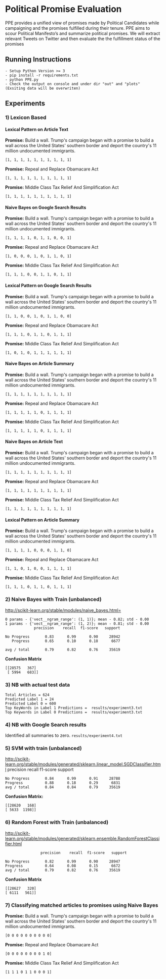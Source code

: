 # Political Promise Evaluation
PPE provides a unified view of promises made by Political Candidates while campaigning and the promises fulfilled during their tenure. PPE aims to scour Political Manifesto’s and summarize political promises. We will extract relevant Tweets on Twitter and then evaluate the the fulfillment status of the promises

## Running Instructions
```
- Setup Python Version >= 3
- pip install -r requirements.txt
- python PPE.py
- Check the output on console and under dir "out" and "plots" (Exsiting data will be overwriten)
``` 

## Experiments 
### 1) Lexicon Based
#### Lexical Pattern on Article Text

**Promise:** Build a wall. Trump's campaign began with a promise to build a wall across the United States' southern border and deport the country's 11 million undocumented immigrants.

    [1, 1, 1, 1, 1, 1, 1, 1, 1, 1]
    
**Promise:** Repeal and Replace Obamacare Act

    [1, 1, 1, 1, 1, 1, 1, 1, 1, 1]
    
**Promise:** Middle Class Tax Relief And Simplification Act

    [1, 1, 1, 1, 1, 1, 1, 1, 1, 1]
    
#### Naive Bayes on Google Search Results
**Promise:** Build a wall. Trump's campaign began with a promise to build a wall across the United States' southern border and deport the country's 11 million undocumented immigrants.

    [1, 1, 1, 1, 0, 1, 1, 0, 0, 1]
    
**Promise:** Repeal and Replace Obamacare Act

    [1, 0, 0, 0, 1, 0, 1, 1, 0, 1]
    
**Promise:** Middle Class Tax Relief And Simplification Act

    [1, 1, 1, 0, 0, 1, 1, 0, 1, 1]
    
#### Lexical Pattern on Google Search Results
**Promise:** Build a wall. Trump's campaign began with a promise to build a wall across the United States' southern border and deport the country's 11 million undocumented immigrants.

    [1, 1, 0, 0, 1, 0, 1, 1, 0, 0]
    
**Promise:** Repeal and Replace Obamacare Act

    [1, 1, 1, 0, 1, 1, 0, 1, 1, 1]
    
**Promise:** Middle Class Tax Relief And Simplification Act

    [1, 0, 1, 0, 1, 1, 1, 1, 1, 1]
    
#### Naive Bayes on Article Summary
**Promise:** Build a wall. Trump's campaign began with a promise to build a wall across the United States' southern border and deport the country's 11 million undocumented immigrants.

    [1, 1, 1, 1, 1, 1, 1, 1, 1, 1]
    
**Promise:** Repeal and Replace Obamacare Act

    [1, 1, 1, 1, 1, 0, 1, 1, 1, 1]
    
**Promise:** Middle Class Tax Relief And Simplification Act

    [1, 1, 1, 1, 1, 0, 1, 1, 1, 1]
    
#### Naive Bayes on Article Text
**Promise:** Build a wall. Trump's campaign began with a promise to build a wall across the United States' southern border and deport the country's 11 million undocumented immigrants.

    [1, 1, 1, 1, 1, 1, 1, 1, 1, 1]
    
**Promise:** Repeal and Replace Obamacare Act

    [1, 1, 1, 1, 1, 1, 1, 1, 1, 1]
    
**Promise:** Middle Class Tax Relief And Simplification Act

    [1, 1, 1, 1, 1, 1, 1, 1, 1, 1]
    
#### Lexical Pattern on Article Summary

**Promise:** Build a wall. Trump's campaign began with a promise to build a wall across the United States' southern border and deport the country's 11 million undocumented immigrants.

    [1, 1, 1, 1, 0, 0, 0, 1, 1, 0]
    
**Promise:** Repeal and Replace Obamacare Act

    [1, 1, 0, 1, 0, 0, 1, 1, 1, 1]
    
**Promise:** Middle Class Tax Relief And Simplification Act

    [1, 1, 1, 0, 1, 1, 0, 1, 1, 1]

### 2) Naive Bayes with Train  (unbalanced)
http://scikit-learn.org/stable/modules/naive_bayes.html=

    0 params - {'vect__ngram_range': (1, 1)}; mean - 0.82; std - 0.00
    1 params - {'vect__ngram_range': (1, 2)}; mean - 0.81; std - 0.00
                 precision    recall  f1-score   support
    
    No Progress       0.83      0.99      0.90     28942
       Progress       0.65      0.10      0.18      6677
    
    avg / total       0.79      0.82      0.76     35619
    
**Confusion Matrix**
        
    [[28575   367]
     [ 5994   683]]
 
### 3) NB with actual test data

    Total Articles = 624
    Predicted Label 1 = 24
    Predicted Label 0 = 600
    Top KeyWords in Label 1 Predictions =  results/experiment3.txt
    Top Keywords in Label 0 Predictions =  results/experiment3.txt


### 4) NB with Google Search results
Identified all summaries to zero.
`results/experiment4.txt`
    

### 5) SVM with train (unbalanced)

http://scikit-learn.org/stable/modules/generated/sklearn.linear_model.SGDClassifier.html
             precision    recall  f1-score   support

    No Progress       0.84      0.99      0.91     28788
    Progress          0.88      0.18      0.29      6831
    avg / total       0.84      0.84      0.79     35619
    
**Confusion Matrix:**

    [[28620   168]
    [ 5633  1198]]



### 6) Random Forest with Train (unbalanced)

http://scikit-learn.org/stable/modules/generated/sklearn.ensemble.RandomForestClassifier.html

                    precision    recall  f1-score   support

    No Progress       0.82      0.99      0.90     28947
    Progress          0.64      0.08      0.15      6672
    avg / total       0.79      0.82      0.76     35619

**Confusion Matrix**

    [[28627   320]
    [ 6111   561]]
 
### 7) Classifying matched articles to promises using Naive Bayes

**Promise:** Build a wall. Trump's campaign began with a promise to build a wall across the United States' southern border and deport the country's 11 million undocumented immigrants.

    [0 0 0 0 0 0 0 0 0 0]
    
**Promise:** Repeal and Replace Obamacare Act

    [0 0 0 0 0 0 0 0 1 0]
    
**Promise:** Middle Class Tax Relief And Simplification Act

    [1 1 1 0 1 1 0 0 0 1]